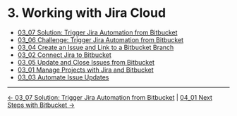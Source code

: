 # 3. Working with Jira Cloud

<!-- TocStart -->
- [03_07 Solution: Trigger Jira Automation from Bitbucket](./ch3_jira/03_07_solution1/README.md)
- [03_06 Challenge: Trigger Jira Automation from Bitbucket](./ch3_jira/03_06_challenge1/README.md)
- [03_04 Create an Issue and Link to a Bitbucket Branch](./ch3_jira/03_04_link_issue/README.md)
- [03_02 Connect Jira to Bitbucket](./ch3_jira/03_02_connect_jira/README.md)
- [03_05 Update and Close Issues from Bitbucket](./ch3_jira/03_05_close_issue/README.md)
- [03_01 Manage Projects with Jira and Bitbucket](./ch3_jira/03_01_manage_projects/README.md)
- [03_03 Automate Issue Updates](./ch3_jira/03_03_automate_issue_updates/README.md)
<!-- TocEnd -->


<!-- FooterStart -->
---
[← 03_07 Solution: Trigger Jira Automation from Bitbucket](03_07_solution1/README.md) | [04_01 Next Steps with Bitbucket →](../ch4_conclusion/04_01_next_steps/README.md)
<!-- FooterEnd -->
